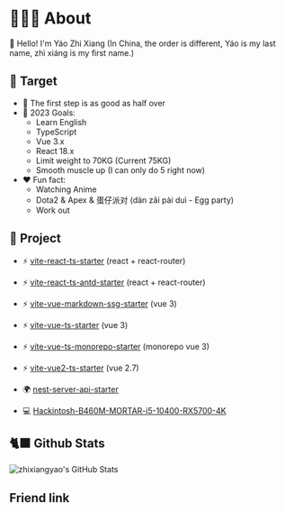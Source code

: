 # 🧑🏻‍💻 About

👋 Hello! I'm Yáo Zhi Xiang (In China, the order is different, Yáo is my last name, zhì xiáng is my first name.)

## 📜 Target

- 🚶 The first step is as good as half over
- 🚀 2023 Goals:
  - Learn English
  - TypeScript
  - Vue 3.x
  - React 18.x
  - Limit weight to 70KG (Current 75KG)
  - Smooth muscle up (I can only do 5 right now)
- ❤️ Fun fact:
  - Watching Anime
  - Dota2 & Apex & 蛋仔派对 (dàn zǎi pài duì - Egg party)
  - Work out

## 📜 Project

- ⚡️ [vite-react-ts-starter](https://github.com/zhixiangyao/vite-react-ts-starter) (react + react-router)
- ⚡️ [vite-react-ts-antd-starter](https://github.com/zhixiangyao/vite-react-ts-antd-starter) (react + react-router)
- ⚡️ [vite-vue-markdown-ssg-starter](https://github.com/zhixiangyao/vite-vue-markdown-ssg-starter) (vue 3)
- ⚡️ [vite-vue-ts-starter](https://github.com/zhixiangyao/vite-vue-ts-starter) (vue 3)
- ⚡️ [vite-vue-ts-monorepo-starter](https://github.com/zhixiangyao/vite-vue-ts-monorepo-starter) (monorepo vue 3)
- ⚡️ [vite-vue2-ts-starter](https://github.com/zhixiangyao/vite-vue2-ts-starter) (vue 2.7)
- 🌍 [nest-server-api-starter](https://github.com/zhixiangyao/nest-server-api-starter)

- 💻 [Hackintosh-B460M-MORTAR-i5-10400-RX5700-4K](https://github.com/zhixiangyao/Hackintosh-B460M-MORTAR-i5-10400-RX5700-4K)

## 🐈‍⬛ Github Stats

<img alt="zhixiangyao's GitHub Stats" src="https://github-readme-stats.vercel.app/api?username=zhixiangyao&theme=cobalt&show_icons=true" />

## Friend link

<script setup>
const members = [
  {
    avatar: 'https://avatars.githubusercontent.com/u/12573233?v=4',
    name: 'J Zong',
    title: 'Friend',
    links: [
      { icon: 'github', link: 'https://github.com/JackZong' },
    ]
  },
  {
    avatar: 'https://www.github.com/yyx990803.png',
    name: 'Evan You',
    title: 'Friend',
    links: [
      { icon: 'github', link: 'https://github.com/yyx990803' },
      { icon: 'twitter', link: 'https://twitter.com/youyuxi' }
    ]
  },
]
</script>

<FriendLinks  :members="members" />
